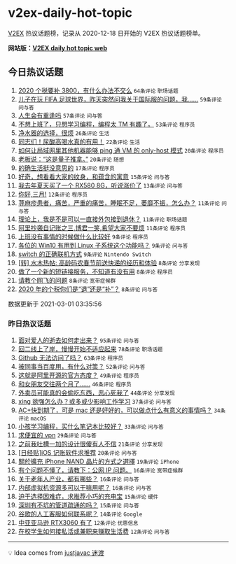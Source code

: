 # v2ex-daily-hot-topic

[V2EX](https://www.v2ex.com/) 热议话题榜，记录从 2020-12-18 日开始的 V2EX 热议话题榜单。

**网站版：[V2EX daily hot topic web](https://realleonardo.github.io/v2ex-daily-hot-topic-web/)**

## 今日热议话题

<!-- TODAY BEGIN -->

1. [2020 个税要补 3800，有什么办法不交么](https://www.v2ex.com/t/757130) `64条评论` `职场话题`
1. [儿子在玩 FIFA 足球世界，昨天突然问我关于国际服的问题，我……](https://www.v2ex.com/t/757095) `59条评论` `问与答`
1. [人生会有重逢吗](https://www.v2ex.com/t/757138) `57条评论` `问与答`
1. [不想上班了，只想学习编程，编程太 TM 有趣了。](https://www.v2ex.com/t/757097) `53条评论` `程序员`
1. [净水器的选择，很烦](https://www.v2ex.com/t/757161) `26条评论` `生活`
1. [同志们！尿酸高喝水真的有用！](https://www.v2ex.com/t/757142) `22条评论` `生活`
1. [如何让局域网里其他机器能够 ping 通 VM 的 only-host 模式](https://www.v2ex.com/t/757111) `20条评论` `程序员`
1. [老板说：“这是量子推拿。”](https://www.v2ex.com/t/757093) `20条评论` `随想`
1. [的确生活挺没意思的](https://www.v2ex.com/t/757100) `17条评论` `程序员`
1. [好奇，想看看大家的纹身，和蕴含的寓意](https://www.v2ex.com/t/757137) `15条评论` `问与答`
1. [我去年夏天买了一个 RX580 8G，听说涨价了](https://www.v2ex.com/t/757105) `13条评论` `问与答`
1. [你好,三月!](https://www.v2ex.com/t/757141) `12条评论` `程序员`
1. [荨麻疹患者，痛苦，严重的痛苦，睡眠不足，萎靡不振，怎么办？](https://www.v2ex.com/t/757147) `11条评论` `问与答`
1. [理论上，我是不是可以一直接外包接到退休？](https://www.v2ex.com/t/757140) `11条评论` `职场话题`
1. [阿里抄袭自记账之三,博君一笑,希望大家不要烦](https://www.v2ex.com/t/757106) `11条评论` `程序员`
1. [上班没有事情的时候做什么比较好](https://www.v2ex.com/t/757162) `9条评论` `程序员`
1. [各位的 Win10 有用到 Linux 子系统这个功能吗？](https://www.v2ex.com/t/757104) `9条评论` `问与答`
1. [switch 的正确联机方式](https://www.v2ex.com/t/757098) `9条评论` `Nintendo Switch`
1. [[转] 水木热帖: 高龄码农春节前送快递的经历和体验](https://www.v2ex.com/t/757157) `8条评论` `分享发现`
1. [做了一个新的短链接服务，不知道有没有用](https://www.v2ex.com/t/757149) `8条评论` `程序员`
1. [请教个网飞的问题](https://www.v2ex.com/t/757135) `8条评论` `宽带症候群`
1. [2020 年的个税你们是“退”还是“补”？](https://www.v2ex.com/t/757125) `8条评论` `问与答`

数据更新于 2021-03-01 03:35:56

<!-- TODAY END -->

### 昨日热议话题

<!-- YESTERDAY BEGIN -->

1. [面对爱人的逝去如何走出来？](https://www.v2ex.com/t/756925) `95条评论` `问与答`
1. [回二线上了岸，慢慢开始不适应起来](https://www.v2ex.com/t/757001) `78条评论` `职场话题`
1. [Github 无法访问了吗？](https://www.v2ex.com/t/756873) `63条评论` `程序员`
1. [被同事当百度用，有什么对策？](https://www.v2ex.com/t/756894) `52条评论` `问与答`
1. [这就是阿里开源的官方态度？](https://www.v2ex.com/t/757013) `49条评论` `程序员`
1. [和女朋友交往两个月了......](https://www.v2ex.com/t/757031) `46条评论` `程序员`
1. [外卖员可能真的会偷吃东西，恶心死我了](https://www.v2ex.com/t/756996) `44条评论` `分享发现`
1. [xing 欲强怎么办？或多或少影响工作学习](https://www.v2ex.com/t/756968) `37条评论` `问与答`
1. [AC+快到期了，可是 mac 还是好好的，可以做点什么有意义的事情吗？](https://www.v2ex.com/t/756923) `34条评论` `macOS`
1. [小孩学习编程，买什么笔记本比较好？](https://www.v2ex.com/t/756929) `33条评论` `问与答`
1. [求便宜的 vpn](https://www.v2ex.com/t/756908) `29条评论` `问与答`
1. [之前我吐槽一加的设计很傻有人不信](https://www.v2ex.com/t/756887) `21条评论` `分享发现`
1. [[日经贴]iOS 记账软件求推荐](https://www.v2ex.com/t/756969) `20条评论` `问与答`
1. [關於擴充 iPhone NAND 晶片的方式之選擇](https://www.v2ex.com/t/756871) `19条评论` `iPhone`
1. [有个问题不懂了，请教下：公网 IP 问题。](https://www.v2ex.com/t/757075) `16条评论` `宽带症候群`
1. [关于老年人产业，都有哪些？](https://www.v2ex.com/t/757058) `16条评论` `问与答`
1. [内部虚拟机资源多可以干嘛用呢？](https://www.v2ex.com/t/756927) `16条评论` `问与答`
1. [迫于选择困难症，求推荐小巧的充电宝](https://www.v2ex.com/t/757015) `15条评论` `硬件`
1. [深圳有不坑的管道疏通的吗？](https://www.v2ex.com/t/757005) `15条评论` `问与答`
1. [谷歌的人工客服如何联系呢？](https://www.v2ex.com/t/756953) `14条评论` `Google`
1. [中亚亚马逊 RTX3060 有了](https://www.v2ex.com/t/757066) `12条评论` `优惠信息`
1. [在校学生如何接私活或兼职来赚取生活费](https://www.v2ex.com/t/757040) `12条评论` `问与答`

<!-- YESTERDAY END -->

---

💡 Idea comes from [justjavac 迷渡](https://github.com/justjavac/)
